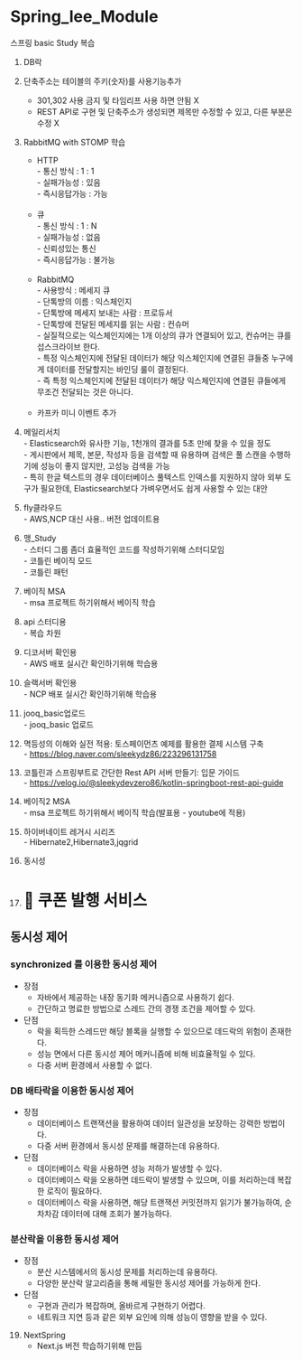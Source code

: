 # Spring_lee_Module
스프링 basic Study 복습<br/>
1. DB락 <br/>

2. 단축주소는 테이블의 주키(숫자)를 사용기능추가<br/>
   - 301,302 사용 금지 및 타임리프 사용 하면 안됨 X<br/>
   - REST API로 구현 및 단축주소가 생성되면 제목만 수정할 수 있고, 다른 부분은 수정 X <br/>
   
3. RabbitMQ with STOMP 학습<br/>
   - HTTP<br/>
          - 통신 방식 : 1 : 1<br/>
          - 실패가능성 : 있음<br/>
          - 즉시응답가능 : 가능<br/><br/>
   - 큐<br/>
          - 통신 방식 : 1 : N<br/>
          - 실패가능성 : 없음<br/>
          - 신뢰성있는 통신<br/>
          - 즉시응답가능 : 불가능<br/><br/>
   - RabbitMQ<br/>
          - 사용방식 : 메세지 큐<br/>
          - 단톡방의 이름 : 익스체인지<br/>
          - 단톡방에 메세지 보내는 사람 : 프로듀서<br/>
          - 단톡방에 전달된 메세지를 읽는 사람 : 컨슈머<br/>
          - 실질적으로는 익스체인지에는 1개 이상의 큐가 연결되어 있고, 컨슈머는 큐를 섭스크라이브 한다.<br/>
          - 특정 익스체인지에 전달된 데이터가 해당 익스체인지에 연결된 큐들중 누구에게 데이터를 전달할지는 바인딩 룰이 결정된다.<br/>
          - 즉 특정 익스체인지에 전달된 데이터가 해당 익스체인지에 연결된 큐들에게 무조건 전달되는 것은 아니다.<br/><br/>
   - 카프카 미니 이벤트 추가<br/>
   
4. 메일리서치<br/>
          - Elasticsearch와 유사한 기능, 1천개의 결과를 5초 만에 찾을 수 있을 정도<br/>
          - 게시판에서 제목, 본문, 작성자 등을 검색할 때 유용하며 검색은 풀 스캔을 수행하기에 성능이 좋지 않지만, 고성능 검색을 가능<br/>
          - 특히 한글 텍스트의 경우 데이터베이스 풀텍스트 인덱스를 지원하지 않아 외부 도구가 필요한데, Elasticsearch보다 가벼우면서도 쉽게 사용할 수 있는 대안<br/>
          
5. fly클라우드<br/>
          - AWS,NCP 대신 사용.. 버전 업데이트용
   
7. 맹_Study<br/>
          - 스터디 그룹 좀더 효율적인 코드를 작성하기위해 스터디모임<br/>
          - 코틀린 베이직 모드<br/>
          - 코틀린 패턴 <br/>



9. 베이직 MSA<br/>
          - msa 프로젝트 하기위해서 베이직 학습

10. api 스터디용<br/>
          -  복습 차원

11. 디코서버 확인용<br/>
         - AWS 배포 실시간 확인하기위해 학습용
12. 슬랙서버 확인용<br/>
         - NCP 배포 실시간 확인하기위해 학습용

13. jooq_basic업로드<br/>
         - jooq_basic 업로드

14. 멱등성의 이해와 실전 적용: 토스페이먼츠 예제를 활용한 결제 시스템 구축<br/>
         - https://blog.naver.com/sleekydz86/223296131758

14. 코틀린과 스프링부트로 간단한 Rest API 서버 만들기: 입문 가이드<br/>
         - https://velog.io/@sleekydevzero86/kotlin-springboot-rest-api-guide

15. 베이직2 MSA<br/>
          - msa 프로젝트 하기위해서 베이직 학습(발표용 - youtube에 적용)

16. 하이버네이트 레거시 시리즈<br/>
         - Hibernate2,Hibernate3,jqgrid

17. 동시성
18. # 💸 쿠폰 발행 서비스
## 동시성 제어
### synchronized 를 이용한 동시성 제어

- 장점
  - 자바에서 제공하는 내장 동기화 메커니즘으로 사용하기 쉽다.
  - 간단하고 명료한 방법으로 스레드 간의 경쟁 조건을 제어할 수 있다.
- 단점
  - 락을 획득한 스레드만 해당 블록을 실행할 수 있으므로 데드락의 위험이 존재한다.
  - 성능 면에서 다른 동시성 제어 메커니즘에 비해 비효율적일 수 있다.
  - 다중 서버 환경에서 사용할 수 없다.
### DB 배타락을 이용한 동시성 제어

- 장점
  - 데이터베이스 트랜잭션을 활용하여 데이터 일관성을 보장하는 강력한 방법이다.
  - 다중 서버 환경에서 동시성 문제를 해결하는데 유용하다.
- 단점
  - 데이터베이스 락을 사용하면 성능 저하가 발생할 수 있다.
  - 데이터베이스 락을 오용하면 데드락이 발생할 수 있으며, 이를 처리하는데 복잡한 로직이 필요하다.
  - 데이터베이스 락을 사용하면, 해당 트랜잭션 커밋전까지 읽기가 불가능하여, 순차차감 데이터에 대해 조회가 불가능하다.
### 분산락을 이용한 동시성 제어
- 장점
  - 분산 시스템에서의 동시성 문제를 처리하는데 유용하다.
  - 다양한 분산락 알고리즘을 통해 세밀한 동시성 제어를 가능하게 한다.
- 단점
  - 구현과 관리가 복잡하며, 올바르게 구현하기 어렵다.
  - 네트워크 지연 등과 같은 외부 요인에 의해 성능이 영향을 받을 수 있다.
    
19. NextSpring
    - Next.js 버전 학습하기위해 만듬
